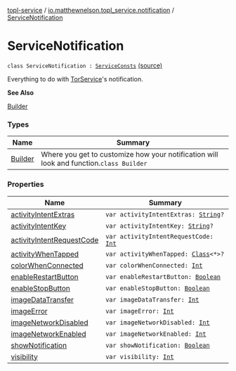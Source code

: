 [topl-service](../../index.md) / [io.matthewnelson.topl_service.notification](../index.md) / [ServiceNotification](./index.md)

# ServiceNotification

`class ServiceNotification : `[`ServiceConsts`](../../io.matthewnelson.topl_service.util/-service-consts/index.md) [(source)](https://github.com/05nelsonm/TorOnionProxyLibrary-Android/blob/master/topl-service/src/main/java/io/matthewnelson/topl_service/notification/ServiceNotification.kt#L91)

Everything to do with [TorService](#)'s notification.

**See Also**

[Builder](-builder/index.md)

### Types

| Name | Summary |
|---|---|
| [Builder](-builder/index.md) | Where you get to customize how your notification will look and function.`class Builder` |

### Properties

| Name | Summary |
|---|---|
| [activityIntentExtras](activity-intent-extras.md) | `var activityIntentExtras: `[`String`](https://kotlinlang.org/api/latest/jvm/stdlib/kotlin/-string/index.html)`?` |
| [activityIntentKey](activity-intent-key.md) | `var activityIntentKey: `[`String`](https://kotlinlang.org/api/latest/jvm/stdlib/kotlin/-string/index.html)`?` |
| [activityIntentRequestCode](activity-intent-request-code.md) | `var activityIntentRequestCode: `[`Int`](https://kotlinlang.org/api/latest/jvm/stdlib/kotlin/-int/index.html) |
| [activityWhenTapped](activity-when-tapped.md) | `var activityWhenTapped: `[`Class`](https://docs.oracle.com/javase/6/docs/api/java/lang/Class.html)`<*>?` |
| [colorWhenConnected](color-when-connected.md) | `var colorWhenConnected: `[`Int`](https://kotlinlang.org/api/latest/jvm/stdlib/kotlin/-int/index.html) |
| [enableRestartButton](enable-restart-button.md) | `var enableRestartButton: `[`Boolean`](https://kotlinlang.org/api/latest/jvm/stdlib/kotlin/-boolean/index.html) |
| [enableStopButton](enable-stop-button.md) | `var enableStopButton: `[`Boolean`](https://kotlinlang.org/api/latest/jvm/stdlib/kotlin/-boolean/index.html) |
| [imageDataTransfer](image-data-transfer.md) | `var imageDataTransfer: `[`Int`](https://kotlinlang.org/api/latest/jvm/stdlib/kotlin/-int/index.html) |
| [imageError](image-error.md) | `var imageError: `[`Int`](https://kotlinlang.org/api/latest/jvm/stdlib/kotlin/-int/index.html) |
| [imageNetworkDisabled](image-network-disabled.md) | `var imageNetworkDisabled: `[`Int`](https://kotlinlang.org/api/latest/jvm/stdlib/kotlin/-int/index.html) |
| [imageNetworkEnabled](image-network-enabled.md) | `var imageNetworkEnabled: `[`Int`](https://kotlinlang.org/api/latest/jvm/stdlib/kotlin/-int/index.html) |
| [showNotification](show-notification.md) | `var showNotification: `[`Boolean`](https://kotlinlang.org/api/latest/jvm/stdlib/kotlin/-boolean/index.html) |
| [visibility](visibility.md) | `var visibility: `[`Int`](https://kotlinlang.org/api/latest/jvm/stdlib/kotlin/-int/index.html) |
